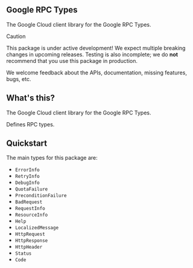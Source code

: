 ## Google RPC Types

The Google Cloud client library for the Google RPC Types.

<!-- Code generated by sidekick. DO NOT EDIT. -->

> [!CAUTION]
> This package is under active development! We expect multiple breaking changes
> in upcoming releases. Testing is also incomplete; we do **not** recommend that
> you use this package in production.

We welcome feedback about the APIs, documentation, missing features, bugs, etc.

## What's this?

The Google Cloud client library for the Google RPC Types.

Defines RPC types.

## Quickstart

The main types for this package are:

- `ErrorInfo`
- `RetryInfo`
- `DebugInfo`
- `QuotaFailure`
- `PreconditionFailure`
- `BadRequest`
- `RequestInfo`
- `ResourceInfo`
- `Help`
- `LocalizedMessage`
- `HttpRequest`
- `HttpResponse`
- `HttpHeader`
- `Status`
- `Code`
